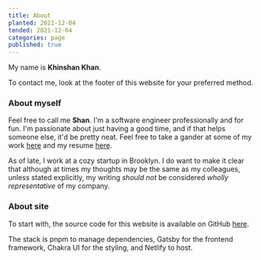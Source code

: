 ```yaml
---
title: About
planted: 2021-12-04
tended: 2021-12-04
categories: page
published: true
---
```


My name is **Khinshan Khan**.

To contact me, look at the footer of this website for your preferred method.

### About myself

Feel free to call me **Shan**. I'm a software engineer professionally and for fun. I'm passionate about just having a
good time, and if that helps someone else, it'd be pretty neat. Feel free to take a gander at some of my work
[here](/portfolio) and my resume [here](https://kkhan01.github.io/resume/resume.pdf).

As of late, I work at a cozy startup in Brooklyn. I do want to make it clear that although at times my thoughts may be
the same as my colleagues, unless stated explicitly, my writing _should not_ be considered _wholly representative_ of my
company.

### About site

To start with, the source code for this website is available on GitHub [here](https://github.com/kkhan01/anchorage).

The stack is pnpm to manage dependencies, Gatsby for the frontend framework, Chakra UI for the styling, and Netlify to
host.
